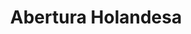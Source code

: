 ---
title: Abertura Holandesa
tags:
  - v1
aliases:
  - Abertura Holandesa
created_at: 2024-07-12T19:48:20-03:00
updated_at: 2024-08-05T13:43:11-03:00
---